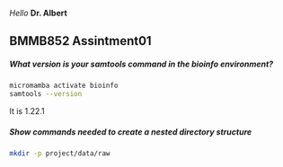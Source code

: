 *Hello* **Dr. Albert**

## BMMB852 Assintment01

##### What version is your samtools command in the bioinfo environment?
```bash
micromamba activate bioinfo
samtools --version
```
It is 1.22.1

##### Show commands needed to create a nested directory structure
```bash
mkdir -p project/data/raw
```


